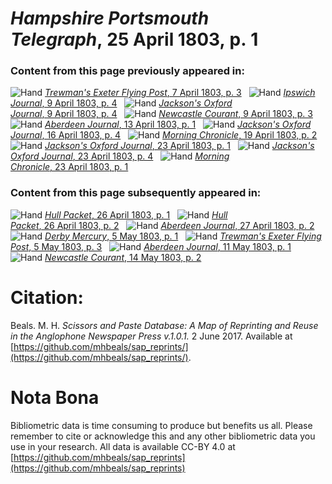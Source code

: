 # *Hampshire Portsmouth Telegraph*, 25 April 1803, p. 1  
  
### Content from this page previously appeared in:  
![Hand](http://scissorsandpaste.net/wp-content/uploads/2017/06/smallhandpointer.png) [*Trewman's Exeter Flying Post*, 7 April 1803, p. 3](https://mhbeals.github.io/sap_html/Trewman's-Exeter-Flying-Post/Trewman's-Exeter-Flying-Post-7-April-1803-p-3)  
![Hand](http://scissorsandpaste.net/wp-content/uploads/2017/06/smallhandpointer.png) [*Ipswich Journal*, 9 April 1803, p. 4](https://mhbeals.github.io/sap_html/Ipswich-Journal/Ipswich-Journal-9-April-1803-p-4)  
![Hand](http://scissorsandpaste.net/wp-content/uploads/2017/06/smallhandpointer.png) [*Jackson's Oxford Journal*, 9 April 1803, p. 4](https://mhbeals.github.io/sap_html/Jackson's-Oxford-Journal/Jackson's-Oxford-Journal-9-April-1803-p-4)  
![Hand](http://scissorsandpaste.net/wp-content/uploads/2017/06/smallhandpointer.png) [*Newcastle Courant*, 9 April 1803, p. 3](https://mhbeals.github.io/sap_html/Newcastle-Courant/Newcastle-Courant-9-April-1803-p-3)  
![Hand](http://scissorsandpaste.net/wp-content/uploads/2017/06/smallhandpointer.png) [*Aberdeen Journal*, 13 April 1803, p. 1](https://mhbeals.github.io/sap_html/Aberdeen-Journal/Aberdeen-Journal-13-April-1803-p-1)  
![Hand](http://scissorsandpaste.net/wp-content/uploads/2017/06/smallhandpointer.png) [*Jackson's Oxford Journal*, 16 April 1803, p. 4](https://mhbeals.github.io/sap_html/Jackson's-Oxford-Journal/Jackson's-Oxford-Journal-16-April-1803-p-4)  
![Hand](http://scissorsandpaste.net/wp-content/uploads/2017/06/smallhandpointer.png) [*Morning Chronicle*, 19 April 1803, p. 2](https://mhbeals.github.io/sap_html/Morning-Chronicle/Morning-Chronicle-19-April-1803-p-2)  
![Hand](http://scissorsandpaste.net/wp-content/uploads/2017/06/smallhandpointer.png) [*Jackson's Oxford Journal*, 23 April 1803, p. 1](https://mhbeals.github.io/sap_html/Jackson's-Oxford-Journal/Jackson's-Oxford-Journal-23-April-1803-p-1)  
![Hand](http://scissorsandpaste.net/wp-content/uploads/2017/06/smallhandpointer.png) [*Jackson's Oxford Journal*, 23 April 1803, p. 4](https://mhbeals.github.io/sap_html/Jackson's-Oxford-Journal/Jackson's-Oxford-Journal-23-April-1803-p-4)  
![Hand](http://scissorsandpaste.net/wp-content/uploads/2017/06/smallhandpointer.png) [*Morning Chronicle*, 23 April 1803, p. 1](https://mhbeals.github.io/sap_html/Morning-Chronicle/Morning-Chronicle-23-April-1803-p-1)  
  
### Content from this page subsequently appeared in:  
![Hand](http://scissorsandpaste.net/wp-content/uploads/2017/06/smallhandpointer.png) [*Hull Packet*, 26 April 1803, p. 1](https://mhbeals.github.io/sap_html/Hull-Packet/Hull-Packet-26-April-1803-p-1)  
![Hand](http://scissorsandpaste.net/wp-content/uploads/2017/06/smallhandpointer.png) [*Hull Packet*, 26 April 1803, p. 2](https://mhbeals.github.io/sap_html/Hull-Packet/Hull-Packet-26-April-1803-p-2)  
![Hand](http://scissorsandpaste.net/wp-content/uploads/2017/06/smallhandpointer.png) [*Aberdeen Journal*, 27 April 1803, p. 2](https://mhbeals.github.io/sap_html/Aberdeen-Journal/Aberdeen-Journal-27-April-1803-p-2)  
![Hand](http://scissorsandpaste.net/wp-content/uploads/2017/06/smallhandpointer.png) [*Derby Mercury*, 5 May 1803, p. 1](https://mhbeals.github.io/sap_html/Derby-Mercury/Derby-Mercury-5-May-1803-p-1)  
![Hand](http://scissorsandpaste.net/wp-content/uploads/2017/06/smallhandpointer.png) [*Trewman's Exeter Flying Post*, 5 May 1803, p. 3](https://mhbeals.github.io/sap_html/Trewman's-Exeter-Flying-Post/Trewman's-Exeter-Flying-Post-5-May-1803-p-3)  
![Hand](http://scissorsandpaste.net/wp-content/uploads/2017/06/smallhandpointer.png) [*Aberdeen Journal*, 11 May 1803, p. 1](https://mhbeals.github.io/sap_html/Aberdeen-Journal/Aberdeen-Journal-11-May-1803-p-1)  
![Hand](http://scissorsandpaste.net/wp-content/uploads/2017/06/smallhandpointer.png) [*Newcastle Courant*, 14 May 1803, p. 2](https://mhbeals.github.io/sap_html/Newcastle-Courant/Newcastle-Courant-14-May-1803-p-2)  


# Citation: 

Beals. M. H. *Scissors and Paste Database: A Map of Reprinting and Reuse in the Anglophone Newspaper Press v.1.0.1.* 2 June 2017. Available at [https://github.com/mhbeals/sap_reprints/](https://github.com/mhbeals/sap_reprints/). 

# Nota Bona

Bibliometric data is time consuming to produce but benefits us all. Please remember to cite or acknowledge this and any other bibliometric data you use in your research. All data is available CC-BY 4.0 at [https://github.com/mhbeals/sap_reprints](https://github.com/mhbeals/sap_reprints)